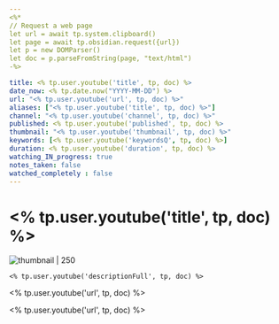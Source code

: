 ```yaml
---
<%*
// Request a web page
let url = await tp.system.clipboard()
let page = await tp.obsidian.request({url})
let p = new DOMParser()
let doc = p.parseFromString(page, "text/html")
-%>

title: <% tp.user.youtube('title', tp, doc) %>
date_now: <% tp.date.now("YYYY-MM-DD") %>
url: "<% tp.user.youtube('url', tp, doc) %>"
aliases: ["<% tp.user.youtube('title', tp, doc) %>"]
channel: "<% tp.user.youtube('channel', tp, doc) %>"
published: <% tp.user.youtube('published', tp, doc) %>
thumbnail: "<% tp.user.youtube('thumbnail', tp, doc) %>"
keywords: [<% tp.user.youtube('keywordsQ', tp, doc) %>]
duration: <% tp.user.youtube('duration', tp, doc) %>
watching_IN_progress: true
notes_taken: false
watched_completely : false
---
```



# <% tp.user.youtube('title', tp, doc) %>



![thumbnail | 250](<% tp.user.youtube('thumbnail', tp, doc) %>)



```
<% tp.user.youtube('descriptionFull', tp, doc) %>
```




<% tp.user.youtube('url', tp, doc) %>



<% tp.user.youtube('url', tp, doc) %>


